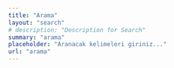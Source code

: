 ```yaml
---
title: "Arama"
layout: "search"
# description: "Description for Search"
summary: "arama"
placeholder: "Aranacak kelimeleri giriniz..."
url: "arama"
---
```

